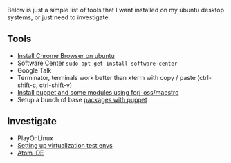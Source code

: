 Below is just a simple list of tools that I want installed on my ubuntu desktop systems, or just need to investigate.

Tools
-----
* [Install Chrome Browser on ubuntu](chrome-browser.md)
* Software Center ```sudo apt-get install software-center```
* Google Talk
* Terminator, terminals work better than xterm with copy / paste (ctrl-shift-c, ctrl-shift-v)
* [Install puppet and some modules using forj-oss/maestro](puppet27.md)
* Setup a bunch of base [packages with puppet](puppet_packages.md)

Investigate
-----------
* PlayOnLinux
* [Setting up virtualization test envs](virtualization.md)
* [Atom IDE](atom.md)
